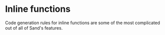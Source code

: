 # Inline functions

Code generation rules for inline functions are some of the most complicated out of all of Sand's features.
